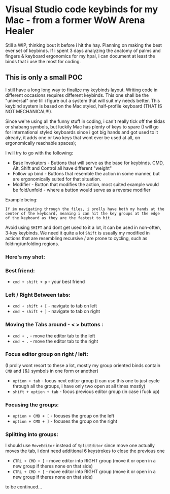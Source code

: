 # Visual Studio code keybinds for my Mac - from a former WoW Arena Healer

Still a WIP, thinking bout it before i hit the hay. Planning on making the best ever set of keybinds.
If i spent 3 days analyzing the anatomy of palms and fingers & keyboard ergonomics for my hpal, i can document at least the binds that i use the most for coding.


## This is only a small POC

I still have a long long way to finalize my keybinds layout. Writing code in different occasions requires different keybinds. This one shall be the "universal" one till i figure out a system that will suit my needs better.
This keybind system is based on the Mac styled, half-profile keyboard (THAT IS NOT MECHANICAL!!!). 

Since we're using all the funny stuff in coding, i can't really tick off the tildas or shabang symbols, but luckily Mac has plenty of keys to spare (I will go for international styled keyboards since i got
big hands and got used to it already, it adds one or two keys that wont ever be used at all, on ergonomically reachable spaces);

I will try to go with the following:
- Base Invokators - Buttons that will serve as the base for keybinds. CMD, Alt, Shift and Control all have different "weight"
- Follow up bind - Buttons that resemble the action in some manner, but are ergonomically suited for that situation.
- Modifier - Button that modifies the action, most suited example would be fold/unfold - where a button would serve as a reverse modifier


Example being:
```
If im navigating through the files, i prolly have both my hands at the center of the keyboard, meaning i can hit the key groups at the edge of the keyboard as they are the fastest to hit.
```

Avoid using `SHIFT` and dont get used to it a lot, it can be used in non-often, 3-key keybinds. We need it quite a lot
`Shift` is usually my modified in actions that are resembling recursive / are prone to cycling, such as folding/unfolding regions. 

### Here's my shot:

### Best friend:
- `cmd + shift + p` - your best friend

### Left / Right Between tabs:
- `cmd + shift + [` - navigate to tab on left
- `cmd + shift + ]` - navigate to tab on right

### Moving the Tabs around - < > buttons :
- `cmd + ,` - move the editor tab to the left
- `cmd + .` - move the editor tab to the right

### Focus editor group on right / left:
(I prolly wont resort to these a lot, mostly my group oriented binds contain `CMD` and `[`&`]` symbols in one form or another)
- `option + tab` - focus next editor group (i can use this one to just cycle through all the groups, i have only two open at all times mostly)
- `shift + option + tab` - focus previous editor group (in case i fuck up)

### Focusing the groups:
- `option + CMD + [` - focuses the group on the left
- `option + CMD + ]` - focuses the group on the right

### Splitting into groups: 
I should use `MoveEditor` instead of `SplitEditor` since move one actually moves the tab, i dont need additional 6 keystrokes to close the previous one
- `CTRL + CMD + ]` - move editor into RIGHT group (move it or open in a new group if theres none on that side) 
- `CTRL + CMD + [` - move editor into RIGHT group (move it or open in a new group if theres none on that side) 

to be continued...


